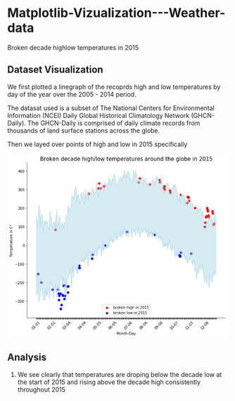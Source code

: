 # Matplotlib-Vizualization---Weather-data
Broken decade highlow temperatures in 2015

## Dataset Visualization 

We first plotted a linegraph of the recoprds high and low temperatures by day of the year over the 2005 - 2014 period.

The datasat used is a subset of The National Centers for Environmental Information (NCEI) Daily Global Historical Climatology Network (GHCN-Daily). The GHCN-Daily is comprised of daily climate records from thousands of land surface stations across the globe.

Then we layed over points of high and low in 2015 specifically 

![alt text](https://github.com/AmineDiro/Matplotlib-Vizualization---Weather-data/blob/master/Result.png?raw=true)

## Analysis

1.  We see clearly that temperatures are droping below the decade low at the start of 2015 and rising above the decade high consistently throughout 2015
